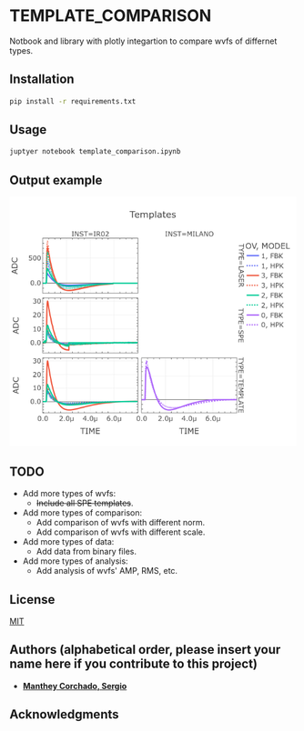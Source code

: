# TEMPLATE_COMPARISON

Notbook and library with plotly integartion to compare wvfs of differnet types.

## Installation

```bash
pip install -r requirements.txt
```

## Usage

```bash
juptyer notebook template_comparison.ipynb
```

## Output example

![Example](newplot.png)

## TODO

* Add more types of wvfs:
  * ~~Include all SPE templates~~.
* Add more types of comparison:
  * Add comparison of wvfs with different norm.
  * Add comparison of wvfs with different scale.
* Add more types of data:
  * Add data from binary files.
* Add more types of analysis:
  * Add analysis of wvfs' AMP, RMS, etc.

## License

[MIT](https://choosealicense.com/licenses/mit/)

## Authors (alphabetical order, please insert your name here if you contribute to this project)

* [**Manthey Corchado, Sergio**](https://github.com/mantheys)

## Acknowledgments